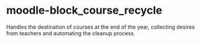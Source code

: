 # moodle-block_course_recycle
Handles the destination of courses at the end of the year, collecting desires from teachers and automating the cleanup process.
